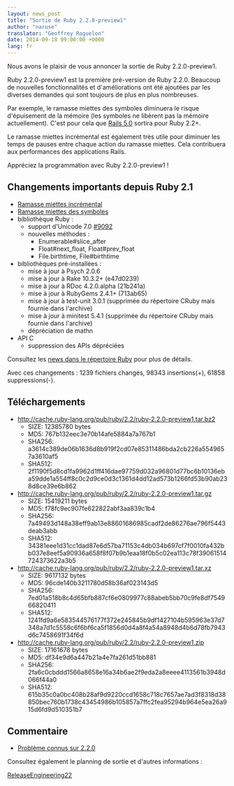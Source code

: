 ```yaml
---
layout: news_post
title: "Sortie de Ruby 2.2.0-preview1"
author: "naruse"
translator: "Geoffrey Roguelon"
date: 2014-09-18 09:00:00 +0000
lang: fr
---
```


Nous avons le plaisir de vous annoncer la sortie de Ruby 2.2.0-preview1.

Ruby 2.2.0-preview1 est la première pré-version de Ruby 2.2.0.
Beaucoup de nouvelles fonctionnalités et d'améliorations ont été ajoutées par
les diverses demandes qui sont toujours de plus en plus nombreuses.

Par exemple, le ramasse miettes des symboles diminuera le risque d'épuisement de
la mémoire (les symboles ne libèrent pas la mémoire actuellement).
C'est pour cela que [Rails 5.0](http://weblog.rubyonrails.org/2014/8/20/Rails-4-2-beta1/)
sortira pour Ruby 2.2+.

Le ramasse miettes incrémental est également très utile pour diminuer les temps
de pauses entre chaque action du ramasse miettes.
Cela contribuera aux performances des applications Rails.

Appréciez la programmation avec Ruby 2.2.0-preview1 !

## Changements importants depuis Ruby 2.1

* [Ramasse miettes incrémental](https://bugs.ruby-lang.org/issues/10137)
* [Ramasse miettes des symboles](https://bugs.ruby-lang.org/issues/9634)
* bibliothèque Ruby :
  * support d'Unicode 7.0 [#9092](https://bugs.ruby-lang.org/issues/9092)
  * nouvelles méthodes :
    * Enumerable#slice_after
    * Float#next_float, Float#prev_float
    * File.birthtime, File#birthtime
* bibliothèques pré-installées :
  * mise à jour à Psych 2.0.6
  * mise à jour à Rake 10.3.2+ (e47d0239)
  * mise à jour à RDoc 4.2.0.alpha (21b241a)
  * mise à jour à RubyGems 2.4.1+ (713ab65)
  * mise à jour à test-unit 3.0.1 (supprimée du répertoire CRuby mais fournie dans l'archive)
  * mise à jour à minitest 5.4.1 (supprimée du répertoire CRuby mais fournie dans l'archive)
  * dépréciation de mathn
* API C
  * suppression des APIs dépréciées

Consultez les [news dans le répertoire Ruby](https://github.com/ruby/ruby/blob/v2_2_0_preview1/NEWS)
pour plus de détails.

Avec ces changements : 1239 fichiers changés, 98343 insertions(+), 61858 suppressions(-).

## Téléchargements

* <http://cache.ruby-lang.org/pub/ruby/2.2/ruby-2.2.0-preview1.tar.bz2>
  * SIZE:   12385780 bytes
  * MD5:    767b132eec3e70b14afe5884a7a767b1
  * SHA256: a3614c389de06b1636d8b919f2cd07e85311486bda2cb226a5549657a3610af5
  * SHA512: 2f1190f5d8cd1fa9962d1ff416dae97759d032a96801d77bc6b10136eba59dde1a554ff8c0c2d9ce0d3c1361d4dd12ad573b1266fd53b90ab238d8ce39e6b862
* <http://cache.ruby-lang.org/pub/ruby/2.2/ruby-2.2.0-preview1.tar.gz>
  * SIZE:   15419211 bytes
  * MD5:    f78fc9ec907fe622822abf3aa839c1b4
  * SHA256: 7a49493d148a38eff9ab13e88601686985cadf2de86276ae796f5443deab3abb
  * SHA512: 34381eee1d31cc1dad87e6d57ba71153c4db034b697cf7f0010fa432bb037e8eef5a90936a658f8f07b9b1eaa18f0b5c02ea113c78f39061514724373622a3b5
* <http://cache.ruby-lang.org/pub/ruby/2.2/ruby-2.2.0-preview1.tar.xz>
  * SIZE:   9617132 bytes
  * MD5:    96cde140b3211780d58b36af023143d5
  * SHA256: 7ed01a518b8c4d65bfb887cf6e0809977c88abeb5bb70c9fe8df754966820411
  * SHA512: 1241fd9a6e583544576177f372e245845b9df1427104b595963e37d7348a7d1c5558c6f6bf6ca5f1856d0d4a8f4a54a8948d4b6d78fb7943d6c7458691f34f6d
* <http://cache.ruby-lang.org/pub/ruby/2.2/ruby-2.2.0-preview1.zip>
  * SIZE:   17161678 bytes
  * MD5:    df34e9d6a447b21a4e7fa261d51bb881
  * SHA256: 2fa6c0cbddd1566a8658e16a34b6ae2f9eda2a8eeee4113561b3948d066f44a0
  * SHA512: 615b35c0a0bc408b28af9d9220ccd1658c718c7657ae7ad3f8318d38850bec760b1738c43454986b105857a7ffc2fea95294b964e5ea26a915d6fd9d510351b7

## Commentaire

* [Problème connus sur 2.2.0](http://bugs.ruby-lang.org/projects/ruby-trunk/issues?query_id=115)

Consultez également le planning de sortie et d'autres informations :

[ReleaseEngineering22](http://bugs.ruby-lang.org/projects/ruby-trunk/wiki/ReleaseEngineering22)
